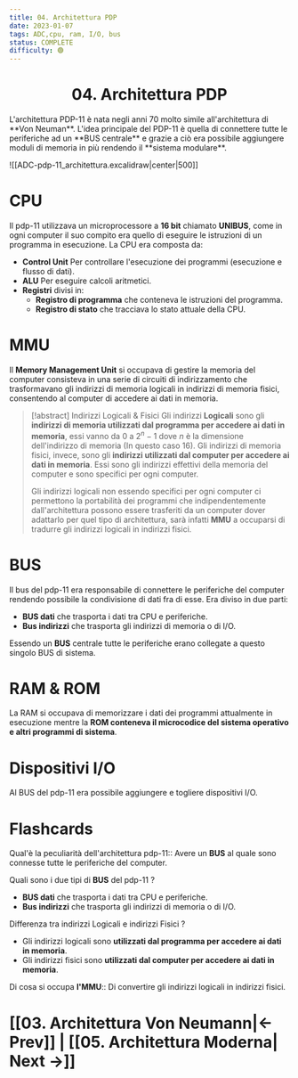 ```yaml
---
title: 04. Architettura PDP
date: 2023-01-07
tags: ADC,cpu, ram, I/O, bus 
status: COMPLETE
difficulty: 🟢
---
```


<h1  style="text-align: center;">  04. Architettura PDP </h1> 
L'architettura PDP-11 è nata negli anni 70 molto simile all'architettura di **Von Neuman**.
L'idea principale del PDP-11 è quella di connettere tutte le periferiche ad un **BUS centrale**  e grazie a ciò era possibile aggiungere moduli di memoria in più rendendo il **sistema modulare**.

![[ADC-pdp-11_architettura.excalidraw|center|500]]


# CPU

Il pdp-11 utilizzava un microprocessore a **16 bit** chiamato **UNIBUS**, come in ogni computer il suo compito era quello di eseguire le istruzioni di un programma in esecuzione.
La CPU era composta da:
- **Control Unit** Per controllare l'esecuzione dei programmi (esecuzione e flusso di dati).
- **ALU** Per eseguire calcoli aritmetici.
- **Registri** divisi in:
	- **Registro di programma** che conteneva le istruzioni del programma.
	- **Registro di stato** che tracciava lo stato attuale della CPU.

  
# MMU

Il **Memory Management Unit** si occupava di gestire la memoria del computer consisteva in una serie di circuiti di indirizzamento che trasformavano gli indirizzi di memoria logicali in indirizzi di memoria fisici, consentendo al computer di accedere ai dati in memoria.

> [!abstract] Indirizzi Logicali & Fisici
> Gli indirizzi **Logicali** sono gli **indirizzi di memoria utilizzati dal programma per accedere ai dati in memoria**, essi vanno da $0$ a $2^{n}-1$ dove $n$ è la dimensione dell'indirizzo di memoria (In questo caso 16).
> Gli indirizzi di memoria fisici, invece, sono gli **indirizzi utilizzati dal computer per accedere ai dati in memoria**. Essi sono gli indirizzi effettivi della memoria del computer e sono specifici per ogni computer.  
> 
> Gli indirizzi logicali non essendo specifici per ogni computer ci permettono la portabilità dei programmi che indipendentemente dall'architettura possono essere trasferiti da un computer dover adattarlo per quel tipo di architettura, sarà infatti **MMU** a occuparsi di tradurre gli indirizzi logicali in indirizzi fisici.

# BUS

Il bus del pdp-11 era responsabile di connettere le periferiche del computer rendendo possibile la condivisione di dati fra di esse.
Era diviso in due parti:
- **BUS dati** che trasporta i dati tra CPU e periferiche.
- **Bus indirizzi** che trasporta gli indirizzi di memoria o di I/O.

Essendo un **BUS** centrale tutte le periferiche erano collegate a questo singolo BUS di sistema.


# RAM & ROM

La RAM si occupava di memorizzare i dati dei programmi attualmente in esecuzione mentre la **ROM conteneva il microcodice del sistema operativo e altri programmi di sistema**.

# Dispositivi I/O

Al BUS del pdp-11 era possibile aggiungere e togliere dispositivi I/O.




# Flashcards

Qual'è la peculiarità dell'architettura pdp-11:: Avere un **BUS** al quale sono connesse tutte le periferiche del computer.

Quali sono i due tipi di **BUS** del pdp-11
?
- **BUS dati** che trasporta i dati tra CPU e periferiche.
- **Bus indirizzi** che trasporta gli indirizzi di memoria o di I/O.

Differenza tra indirizzi Logicali e indirizzi Fisici
?
- Gli indirizzi logicali sono **utilizzati dal programma per accedere ai dati in memoria**.
- Gli indirizzi fisici sono **utilizzati dal computer per accedere ai dati in memoria**.

Di cosa si occupa **l'MMU**:: Di convertire gli indirizzi logicali in indirizzi fisici.

# [[03. Architettura Von Neumann|← Prev]] | [[05. Architettura Moderna| Next →]]
